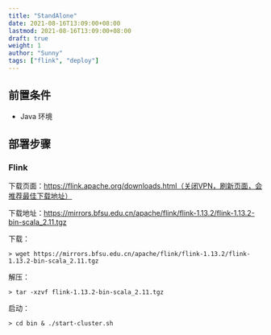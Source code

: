 ```yaml
---
title: "StandAlone"
date: 2021-08-16T13:09:00+08:00
lastmod: 2021-08-16T13:09:00+08:00
draft: true
weight: 1
author: "Sunny"
tags: ["flink", "deploy"]
---
```


## 前置条件

- Java 环境

## 部署步骤

### Flink

下载页面：https://flink.apache.org/downloads.html（关闭VPN，刷新页面，会推荐最佳下载地址）

下载地址：https://mirrors.bfsu.edu.cn/apache/flink/flink-1.13.2/flink-1.13.2-bin-scala_2.11.tgz

下载：

```
> wget https://mirrors.bfsu.edu.cn/apache/flink/flink-1.13.2/flink-1.13.2-bin-scala_2.11.tgz
```

解压：

```
> tar -xzvf flink-1.13.2-bin-scala_2.11.tgz
```

启动：

```
> cd bin & ./start-cluster.sh
```

